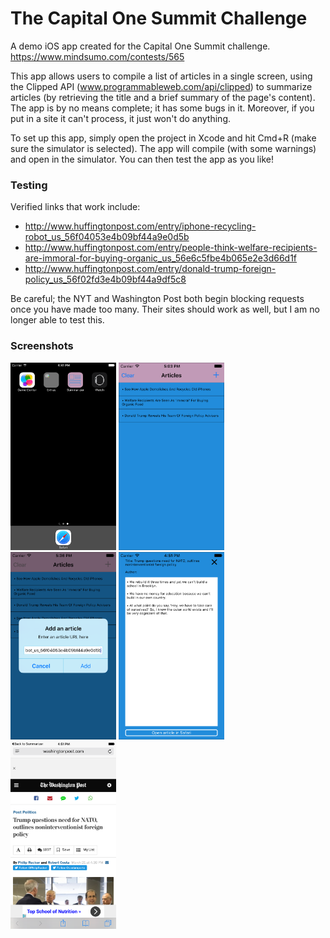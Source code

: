 # The Capital One Summit Challenge
A demo iOS app created for the Capital One Summit challenge.  https://www.mindsumo.com/contests/565

This app allows users to compile a list of articles in a single screen, using the Clipped API (www.programmableweb.com/api/clipped) to summarize articles (by retrieving the title and a brief summary of the page's content).  The app is by no means complete; it has some bugs in it.  Moreover, if you put in a site it can't process, it just won't do anything.

To set up this app, simply open the project in Xcode and hit Cmd+R (make sure the simulator is selected).  The app will compile (with some warnings) and open in the simulator.  You can then test the app as you like!

### Testing
Verified links that work include: 
- http://www.huffingtonpost.com/entry/iphone-recycling-robot_us_56f04053e4b09bf44a9e0d5b
- http://www.huffingtonpost.com/entry/people-think-welfare-recipients-are-immoral-for-buying-organic_us_56e6c5fbe4b065e2e3d66d1f
- http://www.huffingtonpost.com/entry/donald-trump-foreign-policy_us_56f02fd3e4b09bf44a9df5c8

Be careful; the NYT and Washington Post both begin blocking requests once you have made too many.  Their sites should work as well, but I am no longer able to test this.

### Screenshots
<img src="images/home.png" height="300" width="169">
<img src="images/list.png" height="300" width="169">
<img src="images/add.png" height="300" width="169">
<img src="images/summary.png" height="300" width="169">
<img src="images/safari.png" height="300" width="169">
